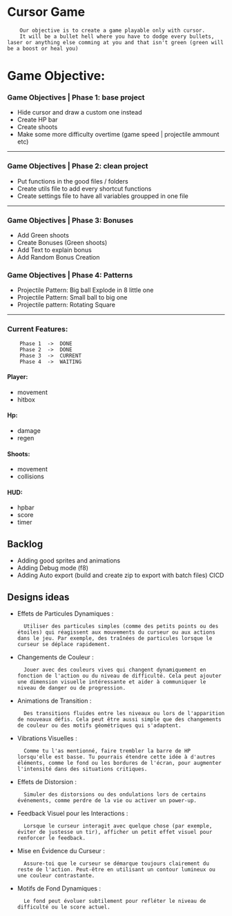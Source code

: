 # Cursor Game


        Our objective is to create a game playable only with cursor.
        It will be a bullet hell where you have to dodge every bullets, laser or anything else comming at you and that isn't green (green will be a boost or heal you)


# Game Objective:

### Game Objectives | Phase 1: base project
- Hide cursor and draw a custom one instead
- Create HP bar
- Create shoots
- Make some more difficulty overtime (game speed | projectile ammount etc)

---

### Game Objectives | Phase 2: clean project
- Put functions in the good files / folders
- Create utils file to add every shortcut functions
- Create settings file to have all variables groupped in one file

---

### Game Objectives | Phase 3: Bonuses

- Add Green shoots
- Create Bonuses (Green shoots)
- Add Text to explain bonus
- Add Random Bonus Creation

### Game Objectives | Phase 4: Patterns

- Projectile Pattern: Big ball Explode in 8 little one
- Projectile Pattern: Small ball to big one
- Projectile pattern: Rotating Square

---

### Current Features:

        Phase 1  ->  DONE
        Phase 2  ->  DONE
        Phase 3  ->  CURRENT
        Phase 4  ->  WAITING

#### Player:
- movement
- hitbox

#### Hp:
- damage 
- regen

#### Shoots:
- movement 
- collisions

#### HUD: 
- hpbar
- score
- timer

## Backlog
- Adding good sprites and animations
- Adding Debug mode (f8)
- Adding Auto export (build and create zip to export with batch files) CICD

## Designs ideas

- Effets de Particules Dynamiques : 
        
        Utiliser des particules simples (comme des petits points ou des étoiles) qui réagissent aux mouvements du curseur ou aux actions dans le jeu. Par exemple, des traînées de particules lorsque le curseur se déplace rapidement.

- Changements de Couleur : 

        Jouer avec des couleurs vives qui changent dynamiquement en fonction de l'action ou du niveau de difficulté. Cela peut ajouter une dimension visuelle intéressante et aider à communiquer le niveau de danger ou de progression.

- Animations de Transition : 

        Des transitions fluides entre les niveaux ou lors de l'apparition de nouveaux défis. Cela peut être aussi simple que des changements de couleur ou des motifs géométriques qui s'adaptent.

- Vibrations Visuelles : 

        Comme tu l'as mentionné, faire trembler la barre de HP lorsqu'elle est basse. Tu pourrais étendre cette idée à d'autres éléments, comme le fond ou les bordures de l'écran, pour augmenter l'intensité dans des situations critiques.

- Effets de Distorsion : 

        Simuler des distorsions ou des ondulations lors de certains événements, comme perdre de la vie ou activer un power-up.

- Feedback Visuel pour les Interactions : 
 
        Lorsque le curseur interagit avec quelque chose (par exemple, éviter de justesse un tir), afficher un petit effet visuel pour renforcer le feedback.

- Mise en Évidence du Curseur : 

        Assure-toi que le curseur se démarque toujours clairement du reste de l'action. Peut-être en utilisant un contour lumineux ou une couleur contrastante.

- Motifs de Fond Dynamiques : 

        Le fond peut évoluer subtilement pour refléter le niveau de difficulté ou le score actuel.